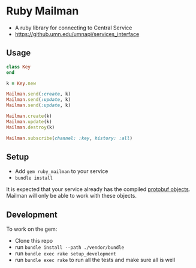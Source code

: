 # Ruby Mailman

- A ruby library for connecting to Central Service
- https://github.umn.edu/umnapi/services_interface

## Usage

```ruby
class Key
end

k = Key.new

Mailman.send(:create, k)
Mailman.send(:update, k)
Mailman.send(:update, k)

Mailman.create(k)
Mailman.update(k)
Mailman.destroy(k)

Mailman.subscribe(channel: :key, history: :all)
```

## Setup

- Add `gem ruby_mailman` to your service
- `bundle install`

It is expected that your service already has the compiled [protobuf objects](https://github.umn.edu/umnapi/protobufs). Mailman will only be able to work with these objects.

## Development

To work on the gem:

- Clone this repo
- run `bundle install --path ./vendor/bundle`
- run `bundle exec rake setup_development`
- run `bundle exec rake` to run all the tests and make sure all is well

